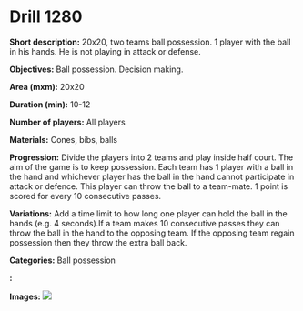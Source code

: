 # Drill 1280

**Short description:**
20x20, two teams ball possession. 1 player with the ball in his hands. He is not playing in attack or defense.

**Objectives:**
Ball possession. Decision making.

**Area (mxm):**
20x20

**Duration (min):**
10-12

**Number of players:**
All players

**Materials:**
Cones, bibs, balls

**Progression:**
Divide the players into 2 teams and play inside half court. The aim of the game is to keep possession. Each team has 1 player with a ball in the hand and whichever player has the ball in the hand cannot participate in attack or defence. This player can throw the ball to a team-mate. 1 point is scored for every 10 consecutive passes.

**Variations:**
Add a time limit to how long one player can hold the ball in the hands (e.g. 4 seconds).If a team makes 10 consecutive passes they can throw the ball in the hand to the opposing team. If the opposing team regain possession then they throw the extra ball back.

**Categories:**
Ball possession

**:**


**Images:**
![](https://www.coachingfutsal.com/\images\2ed1e9ff-778e-493c-b26c-e41ecadc95ff_94.png)

